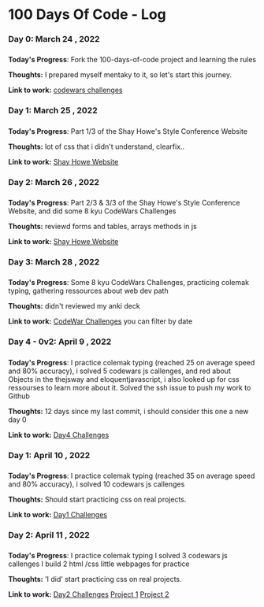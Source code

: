 # 100 Days Of Code - Log

### Day 0: March 24 , 2022
#####

**Today's Progress**: Fork the 100-days-of-code project and learning the rules

**Thoughts:** I prepared myself mentaky to it, so let's start this journey.

**Link to work:** [codewars challenges](https://winchy82dev.notion.site/CodeWar-Challenges-571759acf3a84ecfa5f929f5b98c977a)

### Day 1: March 25 , 2022
#####
**Today's Progress**: Part 1/3 of the Shay Howe's Style Conference Website 

**Thoughts:** lot of css that i didn't understand, clearfix..

**Link to work:** [Shay Howe Website](https://github.com/winchy82dev/-100devs-ShayHoweConfWebSiteByWinchy)

### Day 2: March 26 , 2022
#####
**Today's Progress**: Part 2/3 & 3/3 of the Shay Howe's Style Conference Website, 
and did some 8 kyu CodeWars Challenges 
    
**Thoughts:** reviewd forms and tables, arrays methods in  js

**Link to work:** [Shay Howe Website](https://github.com/winchy82dev/-100devs-ShayHoweConfWebSiteByWinchy)

### Day 3: March 28 , 2022
#####
**Today's Progress**: Some 8 kyu CodeWars Challenges, practicing colemak typing, 
gathering ressources about web dev path
    
**Thoughts:** didn't reviewed my anki deck

**Link to work:** [CodeWar Challenges](https://winchy82dev.notion.site/CodeWar-Challenges-571759acf3a84ecfa5f929f5b98c977a) you can filter by date

### Day 4 - 0v2: April 9 , 2022
#####
**Today's Progress**: I practice colemak typing (reached 25 on average speed and 80% accuracy), i solved 5 codewars js callenges, and red about Objects in the thejsway and eloquentjavascript, i also looked up for css ressourses to learn more about it.
Solved the ssh issue to push my work to Github
    
**Thoughts:** 12 days since my last commit, i should consider this one a new day 0

**Link to work:** [Day4 Challenges](https://winchy82dev.github.io/coding-time/8kyu/day000/dayv2-000.html) 

### Day 1: April 10 , 2022
#####
**Today's Progress**: I practice colemak typing (reached 35 on average speed and 80% accuracy), i solved 10 codewars js callenges
    
**Thoughts:** Should start practicing css on real projects.

**Link to work:** [Day1 Challenges](https://winchy82dev.github.io/coding-time/8kyu/day001/dayv2-001.html) 


### Day 2: April 11 , 2022
#####
**Today's Progress**:
	I practice colemak typing
 	I solved 3 codewars js callenges
 	I build 2 html /css little webpages for practice
    
**Thoughts:** 'I did' start practicing css on real projects.

**Link to work:** 
	[Day2 Challenges](https://winchy82dev.github.io/coding-time/8kyu/day002/dayv2-002.html) 
	[Project 1](https://winchy82dev.github.io/ProjectsGA/Project%201-BasicHTML/index.html) 
	[Project 2](https://winchy82dev.github.io/ProjectsGA/Project%202-Responsive%20Blog%20Theme/index.html) 
<!--
### Day 0: February 30, 2016 (Example 2)
##### (delete me or comment me out)

**Today's Progress**: Fixed CSS, worked on canvas functionality for the app.

**Thoughts**: I really struggled with CSS, but, overall, I feel like I am slowly getting better at it. Canvas is still new for me, but I managed to figure out some basic functionality.

**Link(s) to work**: [Calculator App](http://www.example.com)


### Day 1: June 27, Monday

**Today's Progress**: I've gone through many exercises on FreeCodeCamp.

**Thoughts** I've recently started coding, and it's a great feeling when I finally solve an algorithm challenge after a lot of attempts and hours spent.

**Link(s) to work**
1. [Find the Longest Word in a String](https://www.freecodecamp.com/challenges/find-the-longest-word-in-a-string)
2. [Title Case a Sentence](https://www.freecodecamp.com/challenges/title-case-a-sentence)

-->
